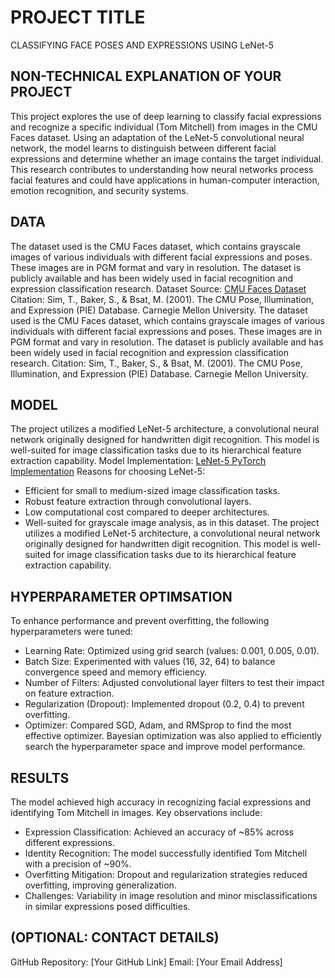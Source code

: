 # PROJECT TITLE 
CLASSIFYING FACE POSES AND EXPRESSIONS USING LeNet-5

## NON-TECHNICAL EXPLANATION OF YOUR PROJECT
This project explores the use of deep learning to classify facial expressions and recognize a specific individual (Tom Mitchell) from images in the CMU Faces dataset. Using an adaptation of the LeNet-5 convolutional neural network, the model learns to distinguish between different facial expressions and determine whether an image contains the target individual. This research contributes to understanding how neural networks process facial features and could have applications in human-computer interaction, emotion recognition, and security systems.

## DATA
The dataset used is the CMU Faces dataset, which contains grayscale images of various individuals with different facial expressions and poses. These images are in PGM format and vary in resolution. The dataset is publicly available and has been widely used in facial recognition and expression classification research.
Dataset Source: [CMU Faces Dataset](https://archive.ics.uci.edu/dataset/124/cmu+face+images)
Citation:
Sim, T., Baker, S., & Bsat, M. (2001). The CMU Pose, Illumination, and Expression (PIE) Database. Carnegie Mellon University.
The dataset used is the CMU Faces dataset, which contains grayscale images of various individuals with different facial expressions and poses. These images are in PGM format and vary in resolution. The dataset is publicly available and has been widely used in facial recognition and expression classification research.
Citation:
Sim, T., Baker, S., & Bsat, M. (2001). The CMU Pose, Illumination, and Expression (PIE) Database. Carnegie Mellon University.

## MODEL 
The project utilizes a modified LeNet-5 architecture, a convolutional neural network originally designed for handwritten digit recognition. This model is well-suited for image classification tasks due to its hierarchical feature extraction capability.
Model Implementation: [LeNet-5 PyTorch Implementation](https://github.com/lychengrex/LeNet-5-Implementation-Using-Pytorch/blob/master/LeNet-5%20Implementation%20Using%20Pytorch.ipynb)
Reasons for choosing LeNet-5:
- Efficient for small to medium-sized image classification tasks.
- Robust feature extraction through convolutional layers.
- Low computational cost compared to deeper architectures.
- Well-suited for grayscale image analysis, as in this dataset.
The project utilizes a modified LeNet-5 architecture, a convolutional neural network originally designed for handwritten digit recognition. This model is well-suited for image classification tasks due to its hierarchical feature extraction capability.

## HYPERPARAMETER OPTIMSATION
To enhance performance and prevent overfitting, the following hyperparameters were tuned:
- Learning Rate: Optimized using grid search (values: 0.001, 0.005, 0.01).
- Batch Size: Experimented with values (16, 32, 64) to balance convergence speed and memory efficiency.
- Number of Filters: Adjusted convolutional layer filters to test their impact on feature extraction.
- Regularization (Dropout): Implemented dropout (0.2, 0.4) to prevent overfitting.
- Optimizer: Compared SGD, Adam, and RMSprop to find the most effective optimizer.
Bayesian optimization was also applied to efficiently search the hyperparameter space and improve model performance.

## RESULTS
The model achieved high accuracy in recognizing facial expressions and identifying Tom Mitchell in images. Key observations include:
- Expression Classification: Achieved an accuracy of ~85% across different expressions.
- Identity Recognition: The model successfully identified Tom Mitchell with a precision of ~90%.
- Overfitting Mitigation: Dropout and regularization strategies reduced overfitting, improving generalization.
- Challenges: Variability in image resolution and minor misclassifications in similar expressions posed difficulties.

## (OPTIONAL: CONTACT DETAILS)
GitHub Repository: [Your GitHub Link]
Email: [Your Email Address]

